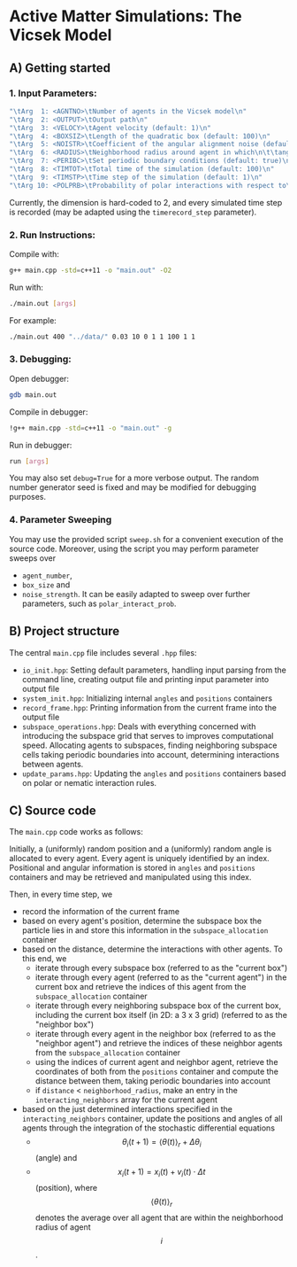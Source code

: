 # Active Matter Simulations: The Vicsek Model

## A) Getting started

### 1. Input Parameters:
```c++
"\tArg  1: <AGNTNO>\tNumber of agents in the Vicsek model\n"
"\tArg  2: <OUTPUT>\tOutput path\n"
"\tArg  3: <VELOCY>\tAgent velocity (default: 1)\n"
"\tArg  4: <BOXSIZ>\tLength of the quadratic box (default: 100)\n"
"\tArg  5: <NOISTR>\tCoefficient of the angular alignment noise (default: 1)\n"
"\tArg  6: <RADIUS>\tNeighborhood radius around agent in which\n\t\tangular orientations are averaged (default: 1)\n"
"\tArg  7: <PERIBC>\tSet periodic boundary conditions (default: true)\n"
"\tArg  8: <TIMTOT>\tTotal time of the simulation (default: 100)\n"
"\tArg  9: <TIMSTP>\tTime step of the simulation (default: 1)\n"
"\tArg 10: <POLPRB>\tProbability of polar interactions with respect to\n\t\tnematic interactions (default: 1 (polar))\n"
```

Currently, the dimension is hard-coded to 2, and every simulated time step is recorded
(may be adapted using the `timerecord_step` parameter).


### 2. Run Instructions:

Compile with:
```bash
g++ main.cpp -std=c++11 -o "main.out" -O2
```
Run with:
```bash
./main.out [args]
```
For example:
```bash
./main.out 400 "../data/" 0.03 10 0 1 1 100 1 1
```


### 3. Debugging:

Open debugger:
```bash
gdb main.out
```
Compile in debugger:
```bash
!g++ main.cpp -std=c++11 -o "main.out" -g
```
Run in debugger:
```bash
run [args]
```

You may also set `debug=True` for a more verbose output.
The random number generator seed is fixed and may be modified for debugging purposes.


### 4. Parameter Sweeping

You may use the provided script `sweep.sh` for a convenient execution of the source code. Moreover, using the script you may perform parameter sweeps over
 - `agent_number`,
 - `box_size` and
 - `noise_strength`.
It can be easily adapted to sweep over further parameters, such as `polar_interact_prob`.



## B) Project structure

The central `main.cpp` file includes several `.hpp` files:
 * `io_init.hpp`: Setting default parameters, handling input parsing from the command line, creating output file and printing input parameter into output file
 * `system_init.hpp`: Initializing internal `angles` and `positions` containers
 * `record_frame.hpp`: Printing information from the current frame into the output file
 * `subspace_operations.hpp`: Deals with everything concerned with introducing the subspace grid that serves to improves computational speed. Allocating agents to subspaces, finding neighboring subspace cells taking periodic boundaries into account, determining interactions between agents.
 * `update_params.hpp`: Updating the `angles` and `positions` containers based on polar or nematic interaction rules.



## C) Source code

The `main.cpp` code works as follows:

Initially, a (uniformly) random position and a (uniformly) random angle is allocated to every agent. Every agent is uniquely identified by an index. Positional and angular information is stored in `angles` and `positions` containers and may be retrieved and manipulated using this index.

Then, in every time step, we
 * record the information of the current frame
 * based on every agent's position, determine the subspace box the particle lies in and store this information in the `subspace_allocation` container   
 * based on the distance, determine the interactions with other agents. To this end, we
    * iterate through every subspace box (referred to as the "current box")
    * iterate through every agent (referred to as the "current agent") in the current box and retrieve the indices of this agent from the `subspace_allocation` container
    * iterate through every neighboring subspace box of the current box, including the current box itself (in 2D: a 3 x 3 grid) (referred to as the "neighbor box")
    * iterate through every agent in the neighbor box (referred to as the "neighbor agent") and retrieve the indices of these neighbor agents from the `subspace_allocation` container   
    * using the indices of current agent and neighbor agent, retrieve the coordinates of both from the `positions` container and compute the distance between them, taking periodic boundaries into account
    * if `distance` < `neighborhood_radius`, make an entry in the `interacting_neighbors` array for the current agent
 * based on the just determined interactions specified in the `interacting_neighbors` container, update the positions and angles of all agents through the integration of the stochastic differential equations
    * $$ \theta_i (t+1) = \langle \theta(t) \rangle_r + \Delta \theta_i $$ (angle) and
    * $$ x_i(t+1) = x_i(t) + v_i(t)\cdot \Delta t $$ (position),
 where $$ \langle \theta(t) \rangle_r $$ denotes the average over all agent that are within the neighborhood radius of agent $$ i $$.
